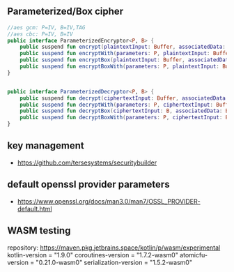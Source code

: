## Parameterized/Box cipher

```kotlin
//aes gcm: P=IV, B=IV,TAG
//aes cbc: P=IV, B=IV
public interface ParameterizedEncryptor<P, B> {
    public suspend fun encrypt(plaintextInput: Buffer, associatedData: Buffer?): Buffer
    public suspend fun encryptWith(parameters: P, plaintextInput: Buffer, associatedData: Buffer?): Buffer
    public suspend fun encryptBox(plaintextInput: Buffer, associatedData: Buffer?): B
    public suspend fun encryptBoxWith(parameters: P, plaintextInput: Buffer, associatedData: Buffer?): B
}


public interface ParameterizedDecryptor<P, B> {
    public suspend fun decrypt(ciphertextInput: Buffer, associatedData: Buffer?): Buffer
    public suspend fun decryptWith(parameters: P, ciphertextInput: Buffer, associatedData: Buffer?): Buffer
    public suspend fun decryptBox(ciphertextInput: B, associatedData: Buffer?): Buffer
    public suspend fun decryptBoxWith(parameters: P, ciphertextInput: B, associatedData: Buffer?): Buffer
}
```

## key management

- https://github.com/tersesystems/securitybuilder

## default openssl provider parameters

- https://www.openssl.org/docs/man3.0/man7/OSSL_PROVIDER-default.html

## WASM testing

repository: https://maven.pkg.jetbrains.space/kotlin/p/wasm/experimental
kotlin-version = "1.9.0"
coroutines-version = "1.7.2-wasm0"
atomicfu-version = "0.21.0-wasm0"
serialization-version = "1.5.2-wasm0"
